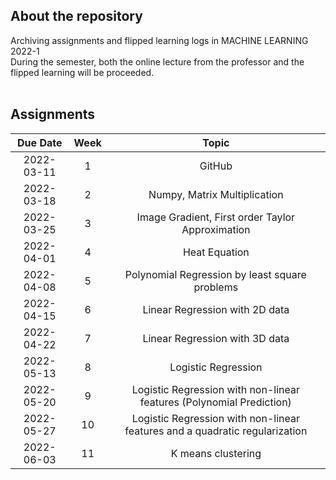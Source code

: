## About the repository  
Archiving assignments and flipped learning logs in MACHINE LEARNING 2022-1   
During the semester, both the online lecture from the professor and the flipped learning will be proceeded.   
</br>

<!--## Flipped Learning    
For the flipped learning, students will take the [Andrew Ng's Machine Learning course](https://www.youtube.com/playlist?list=PLLssT5z_DsK-h9vYZkQkYNWcItqhlRJLN).   
I will log the progress with the time table below. 

|       Date       | Week | Lecture |   
|:----------------:|:------:|:----------------------------------------:|  
| 2022-03 | 1  | Lecture 1 ~ 2|    
| 2022-03 | 2  | Lecture 3 ~ 4| 
| 2022-03 | 3  | Lecture 5 ~ 6 | 
| 2022-04 | 4  | Lecture 7 ~ 8 | 
| 2022-04| 5  | Lecture 9 ~ 10 | 
| 2022-04 | 6  | Lecture 11 ~ 12  | 
| 2022-04 | 7  | Lecture 13 ~ 14  | 
| 2022-05 | 8  | Lecture 15 ~ 16  | 
| 2022-05 | 9  | Lecture 17 ~ 18  | 
| 2022-05 | 10  | Lecture 19  |
</br>-->

## Assignments   

|       Due Date       | Week | Topic |   
|:----------------:|:------:|:----------------------------------------:|  
| 2022-03-11 | 1  | GitHub|
| 2022-03-18 | 2  | Numpy, Matrix Multiplication| 
| 2022-03-25 | 3  | Image Gradient, First order Taylor Approximation| 
| 2022-04-01 | 4  | Heat Equation |
| 2022-04-08 | 5  | Polynomial Regression by least square problems |
| 2022-04-15 | 6  | Linear Regression with 2D data |
| 2022-04-22 | 7  | Linear Regression with 3D data |
| 2022-05-13 | 8  | Logistic Regression |
| 2022-05-20 | 9  | Logistic Regression with non-linear features (Polynomial Prediction) |
| 2022-05-27 | 10  | Logistic Regression with non-linear features and a quadratic regularization |
| 2022-06-03 | 11  | K means clustering |

